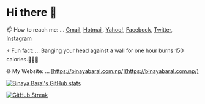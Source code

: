 # Hi there 👋

📫 How to reach me: ... [Gmail](mailto:binaya.baral5@gmail.com), [Hotmail](mailto:binaya.baral5@hotmail.com), [Yahoo!](mailto:binaya.baral5@yahoo.com), [Facebook](https://www.facebook.com/binaya.baral.98), [Twitter](https://twitter.com/binayabaral), [Instagram](https://www.instagram.com/binaya.baral5/)

⚡ Fun fact: ... Banging your head against a wall for one hour burns 150 calories.🤣🤣🤣

🌐 My Website: ... [https://binayabaral.com.np/](https://binayabaral.com.np/)

[![Binaya Baral's GitHub stats](https://github-readme-stats.vercel.app/api?username=binayabaral&show_icons=true&theme=radical)](https://github.com/anuraghazra/github-readme-stats)

[![GitHub Streak](https://github-readme-streak-stats.herokuapp.com/?user=binayabaral&theme=dark)](https://git.io/streak-stats)

<!--
![](https://komarev.com/ghpvc/?username=binayabaral&color=lightgrey)
-->
